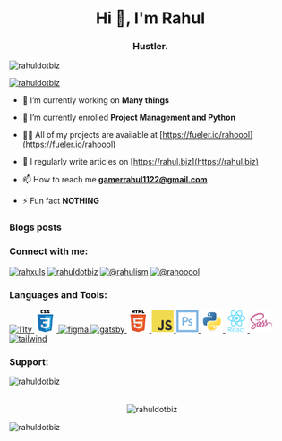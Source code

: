 <h1 align="center">Hi 👋, I'm Rahul</h1>
<h3 align="center">Hustler.</h3>

<p align="left"> <img src="https://komarev.com/ghpvc/?username=rahuldotbiz&label=Profile%20views&color=0e75b6&style=flat" alt="rahuldotbiz" /> </p>

<p align="left"> <a href="https://twitter.com/rahuldotbiz" target="blank"><img src="https://img.shields.io/twitter/follow/rahuldotbiz?logo=twitter&style=for-the-badge" alt="rahuldotbiz" /></a> </p>

- 🔭 I’m currently working on **Many things**

- 🌱 I’m currently enrolled **Project Management and Python**

- 👨‍💻 All of my projects are available at [https://fueler.io/rahoool](https://fueler.io/rahoool)

- 📝 I regularly write articles on [https://rahul.biz](https://rahul.biz)

- 📫 How to reach me **gamerrahul1122@gmail.com**

- ⚡ Fun fact **NOTHING**

### Blogs posts
<!-- BLOG-POST-LIST:START -->
<!-- BLOG-POST-LIST:END -->

<h3 align="left">Connect with me:</h3>
<p align="left">
<a href="https://dev.to/rahxuls" target="blank"><img align="center" src="https://raw.githubusercontent.com/rahuldkjain/github-profile-readme-generator/master/src/images/icons/Social/devto.svg" alt="rahxuls" height="30" width="40" /></a>
<a href="https://twitter.com/rahuldotbiz" target="blank"><img align="center" src="https://raw.githubusercontent.com/rahuldkjain/github-profile-readme-generator/master/src/images/icons/Social/twitter.svg" alt="rahuldotbiz" height="30" width="40" /></a>
<a href="https://hashnode.com/@rahulism" target="blank"><img align="center" src="https://raw.githubusercontent.com/rahuldkjain/github-profile-readme-generator/master/src/images/icons/Social/hashnode.svg" alt="@rahulism" height="30" width="40" /></a>
<a href="https://medium.com/@rahooool" target="blank"><img align="center" src="https://raw.githubusercontent.com/rahuldkjain/github-profile-readme-generator/master/src/images/icons/Social/medium.svg" alt="@rahooool" height="30" width="40" /></a>
</p>

<h3 align="left">Languages and Tools:</h3>
<p align="left"> <a href="https://www.11ty.dev/" target="_blank" rel="noreferrer"> <img src="https://gist.githubusercontent.com/vivek32ta/c7f7bf583c1fb1c58d89301ea40f37fd/raw/f4c85cce5790758286b8f155ef9a177710b995df/11ty.svg" alt="11ty" width="40" height="40"/> </a> <a href="https://www.w3schools.com/css/" target="_blank" rel="noreferrer"> <img src="https://raw.githubusercontent.com/devicons/devicon/master/icons/css3/css3-original-wordmark.svg" alt="css3" width="40" height="40"/> </a> <a href="https://www.figma.com/" target="_blank" rel="noreferrer"> <img src="https://www.vectorlogo.zone/logos/figma/figma-icon.svg" alt="figma" width="40" height="40"/> </a> <a href="https://www.gatsbyjs.com/" target="_blank" rel="noreferrer"> <img src="https://www.vectorlogo.zone/logos/gatsbyjs/gatsbyjs-icon.svg" alt="gatsby" width="40" height="40"/> </a> <a href="https://www.w3.org/html/" target="_blank" rel="noreferrer"> <img src="https://raw.githubusercontent.com/devicons/devicon/master/icons/html5/html5-original-wordmark.svg" alt="html5" width="40" height="40"/> </a> <a href="https://developer.mozilla.org/en-US/docs/Web/JavaScript" target="_blank" rel="noreferrer"> <img src="https://raw.githubusercontent.com/devicons/devicon/master/icons/javascript/javascript-original.svg" alt="javascript" width="40" height="40"/> </a> <a href="https://www.photoshop.com/en" target="_blank" rel="noreferrer"> <img src="https://raw.githubusercontent.com/devicons/devicon/master/icons/photoshop/photoshop-line.svg" alt="photoshop" width="40" height="40"/> </a> <a href="https://www.python.org" target="_blank" rel="noreferrer"> <img src="https://raw.githubusercontent.com/devicons/devicon/master/icons/python/python-original.svg" alt="python" width="40" height="40"/> </a> <a href="https://reactjs.org/" target="_blank" rel="noreferrer"> <img src="https://raw.githubusercontent.com/devicons/devicon/master/icons/react/react-original-wordmark.svg" alt="react" width="40" height="40"/> </a> <a href="https://sass-lang.com" target="_blank" rel="noreferrer"> <img src="https://raw.githubusercontent.com/devicons/devicon/master/icons/sass/sass-original.svg" alt="sass" width="40" height="40"/> </a> <a href="https://tailwindcss.com/" target="_blank" rel="noreferrer"> <img src="https://www.vectorlogo.zone/logos/tailwindcss/tailwindcss-icon.svg" alt="tailwind" width="40" height="40"/> </a> </p>

<h3 align="left">Support:</h3>
<p><a href="https://www.buymeacoffee.com/rahuldotbiz"> <img align="left" src="https://cdn.buymeacoffee.com/buttons/v2/default-yellow.png" height="50" width="210" alt="rahuldotbiz" /></a></p><br><br>

<p><img align="center" src="https://github-readme-stats.vercel.app/api/top-langs?username=rahuldotbiz&show_icons=true&locale=en&layout=compact" alt="rahuldotbiz" /></p>

<p><img align="center" src="https://github-readme-streak-stats.herokuapp.com/?user=rahuldotbiz&" alt="rahuldotbiz" /></p>
